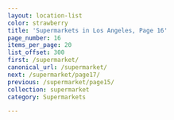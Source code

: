```yaml
---
layout: location-list
color: strawberry
title: 'Supermarkets in Los Angeles, Page 16'
page_number: 16
items_per_page: 20
list_offset: 300
first: /supermarket/
canonical_url: /supermarket/
next: /supermarket/page17/
previous: /supermarket/page15/
collection: supermarket
category: Supermarkets

---
```

